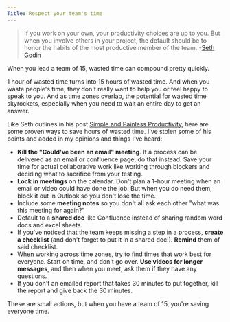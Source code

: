 ```yaml
---
Title: Respect your team's time
---
```


> If you work on your own, your productivity choices are up to you. But when you involve others in your project, the default should be to honor the habits of the most productive member of the team. -[Seth Godin](https://seths.blog/2025/04/simple-and-painless-productivity/)

When you lead a team of 15, wasted time can compound pretty quickly. 

1 hour of wasted time turns into 15 hours of wasted time. And when you waste people's time, they don't really want to help you or feel happy to speak to you. And as time zones overlap, the potential for wasted time skyrockets, especially when you need to wait an entire day to get an answer. 

Like Seth outlines in his post [Simple and Painless Productivity](https://seths.blog/2025/04/simple-and-painless-productivity/), here are some proven ways to save hours of wasted time. I've stolen some of his points and added in my opinions and things I've heard: 

-  **Kill the "Could've been an email" meeting**. If a process can be delivered as an email or confluence page, do that instead. Save your time for actual collaborative work like working through blockers and deciding what to sacrifice from your testing. 
- **Lock in meetings** on the calendar. Don't plan a 1-hour meeting when an email or video could have done the job. But when you do need them, block it out in Outlook so you don't lose the time.
- Include some **meeting notes** so you don't all ask each other "what was this meeting for again?"
- Default to a **shared doc** like Confluence instead of sharing random word docs and excel sheets. 
- If you've noticed that the team keeps missing a step in a process, **create a checklist** (and don't forget to put it in a shared doc!). **Remind** them of said checklist. 
- When working across time zones, try to find times that work best for everyone. Start on time, and don't go over. **Use videos for longer messages**, and then when you meet, ask them if they have any questions.
- If you don't an emailed report that takes 30 minutes to put together, kill the report and give back the 30 minutes. 

These are small actions, but when you have a team of 15, you're saving everyone time.
